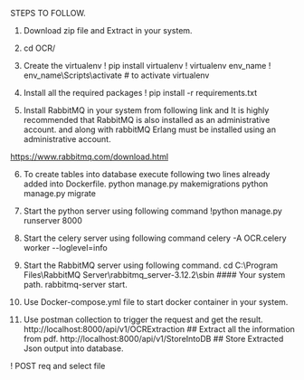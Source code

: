 STEPS TO FOLLOW.

1. Download zip file and Extract in your system.

2. cd OCR/

3. Create the virtualenv
! pip install virtualenv
! virtualenv env_name
! env_name\Scripts\activate   # to activate virtualenv

4. Install all the required packages
! pip install -r requirements.txt

5. Install RabbitMQ in your system from following link and It is highly recommended that RabbitMQ is also installed as an administrative account. and along with rabbitMQ Erlang must be installed using an administrative account.

https://www.rabbitmq.com/download.html

6. To create tables into database execute following two lines already added into Dockerfile.
python manage.py makemigrations
python manage.py migrate

7. Start the python server using following command
!python manage.py runserver 8000

8. Start the celery server using following command
celery -A OCR.celery worker --loglevel=info

9. Start the RabbitMQ server using following command.
cd C:\Program Files\RabbitMQ Server\rabbitmq_server-3.12.2\sbin  #### Your system path.
rabbitmq-server start.

10. Use Docker-compose.yml file to start docker container in your system.

11. Use postman collection to trigger the request and get the result.
http://localhost:8000/api/v1/OCRExtraction  ## Extract all the information from pdf.
http://localhost:8000/api/v1/StoreIntoDB    ## Store Extracted Json output into database.

! POST req and select file

